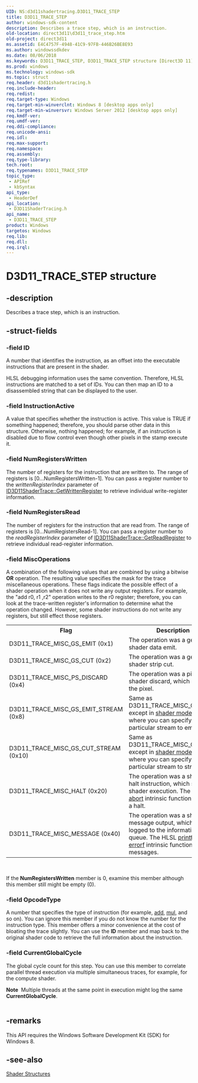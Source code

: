 ```yaml
---
UID: NS:d3d11shadertracing.D3D11_TRACE_STEP
title: D3D11_TRACE_STEP
author: windows-sdk-content
description: Describes a trace step, which is an instruction.
old-location: direct3d11\d3d11_trace_step.htm
old-project: direct3d11
ms.assetid: E4C4757F-4948-41C9-97FB-446B26BE8E93
ms.author: windowssdkdev
ms.date: 08/06/2018
ms.keywords: D3D11_TRACE_STEP, D3D11_TRACE_STEP structure [Direct3D 11], d3d11shadertracing/D3D11_TRACE_STEP, direct3d11.d3d11_trace_step
ms.prod: windows
ms.technology: windows-sdk
ms.topic: struct
req.header: d3d11shadertracing.h
req.include-header: 
req.redist: 
req.target-type: Windows
req.target-min-winverclnt: Windows 8 [desktop apps only]
req.target-min-winversvr: Windows Server 2012 [desktop apps only]
req.kmdf-ver: 
req.umdf-ver: 
req.ddi-compliance: 
req.unicode-ansi: 
req.idl: 
req.max-support: 
req.namespace: 
req.assembly: 
req.type-library: 
tech.root: 
req.typenames: D3D11_TRACE_STEP
topic_type:
 - APIRef
 - kbSyntax
api_type:
 - HeaderDef
api_location:
 - D3D11ShaderTracing.h
api_name:
 - D3D11_TRACE_STEP
product: Windows
targetos: Windows
req.lib: 
req.dll: 
req.irql: 
---
```


# D3D11_TRACE_STEP structure


## -description


Describes a trace step, which is an instruction.


## -struct-fields




### -field ID

A number that identifies the instruction, as an offset into the executable instructions that are present in the shader. 

HLSL debugging information uses the same convention. Therefore, HLSL instructions are matched to a set of IDs. You can then map an ID to a disassembled string that can be displayed to the user.


### -field InstructionActive

A value that specifies whether the instruction is active. This value is TRUE if something happened; therefore, you should parse other data in this structure. Otherwise, nothing happened; for example, if an instruction is disabled due to flow control even though other pixels in the stamp execute it.


### -field NumRegistersWritten

The number of registers for the instruction that are written to. The range of registers is [0...NumRegistersWritten-1]. You can pass a register number to the <i>writtenRegisterIndex</i> parameter of  <a href="https://msdn.microsoft.com/360BB797-D5A9-486A-94ED-AF1CD3A4E118">ID3D11ShaderTrace::GetWrittenRegister</a> to retrieve individual write-register information.


### -field NumRegistersRead

The number of registers for the instruction that are read from. The range of registers is [0...NumRegistersRead-1]. You can pass a register number to the <i>readRegisterIndex</i> parameter of  <a href="https://msdn.microsoft.com/2BDA0C25-B5D7-4A8D-A762-2C3FDF113433">ID3D11ShaderTrace::GetReadRegister</a> to retrieve individual read-register information.


### -field MiscOperations

A combination of the following values that are combined by using a bitwise <b>OR</b> operation. The resulting value specifies the mask for the trace miscellaneous operations. These flags indicate the possible effect of a shader operation when it does not write any output registers.  For example, the "add r0, r1 ,r2" operation writes to the r0 register; therefore, you can look at the trace-written register's information to determine what the operation changed.  However, some shader instructions do not write any registers, but still effect those registers.

<table>
<tr>
<th>Flag</th>
<th>Description</th>
</tr>
<tr>
<td>D3D11_TRACE_MISC_GS_EMIT (0x1)</td>
<td>The operation was a geometry shader data emit.</td>
</tr>
<tr>
<td>D3D11_TRACE_MISC_GS_CUT (0x2)</td>
<td>The operation was a geometry shader strip cut.</td>
</tr>
<tr>
<td>D3D11_TRACE_MISC_PS_DISCARD (0x4)</td>
<td>The operation was a pixel shader discard, which rejects the pixel.</td>
</tr>
<tr>
<td>D3D11_TRACE_MISC_GS_EMIT_STREAM (0x8)</td>
<td>Same as D3D11_TRACE_MISC_GS_EMIT, except in <a href="https://msdn.microsoft.com/072c1ff2-ca1b-427c-9969-aa24ebb4ee38">shader model 5</a> where you can specify a particular stream to emit to.</td>
</tr>
<tr>
<td>D3D11_TRACE_MISC_GS_CUT_STREAM (0x10)</td>
<td>Same as D3D11_TRACE_MISC_GS_CUT, except in <a href="https://msdn.microsoft.com/072c1ff2-ca1b-427c-9969-aa24ebb4ee38">shader model 5</a> where you can specify a particular stream to strip cut.</td>
</tr>
<tr>
<td>D3D11_TRACE_MISC_HALT (0x20)</td>
<td>The operation was a shader halt instruction, which stops shader execution. The HLSL <a href="https://msdn.microsoft.com/b8ce153b-0d1c-4294-b88e-b7e50e708ab9">abort</a> intrinsic function causes a halt.</td>
</tr>
<tr>
<td>D3D11_TRACE_MISC_MESSAGE (0x40)</td>
<td>The operation was a shader message output, which can be logged to the information queue. The HLSL <a href="https://msdn.microsoft.com/0c6c15fc-1da5-4a26-ade0-5a0489e4f564">printf</a> and <a href="https://msdn.microsoft.com/bf4dc6dc-b36e-4b71-ad61-b7a5ba332879">errorf</a> intrinsic functions cause messages.</td>
</tr>
</table>
 

If the <b>NumRegistersWritten</b> member is 0, examine this member although this member still might be empty (0).


### -field OpcodeType

A number that specifies the type of instruction (for example, <a href="https://msdn.microsoft.com/f66d3264-68be-4a4f-84fc-cc0f6c4245c9">add</a>, <a href="https://msdn.microsoft.com/9945388a-d802-4dbe-bdb7-4eadb8751c39">mul</a>, and so on). You can ignore this member if you do not know the number for the instruction type. This member offers a minor convenience at the cost of bloating the trace slightly.  You can use the <b>ID</b> member and map back to the original shader code to retrieve the full information about the instruction.


### -field CurrentGlobalCycle

The global cycle count for this step.  You can use this member to correlate parallel thread execution via multiple simultaneous traces, for example, for the compute shader.
         

<div class="alert"><b>Note</b>  Multiple threads at the same point in execution might log the same <b>CurrentGlobalCycle</b>.
         </div>
<div> </div>

## -remarks



This API requires the Windows Software Development Kit (SDK) for Windows 8.




## -see-also




<a href="https://msdn.microsoft.com/3b8ece5c-5065-4711-b12c-06cf7ea0e1ba">Shader Structures</a>
 

 

